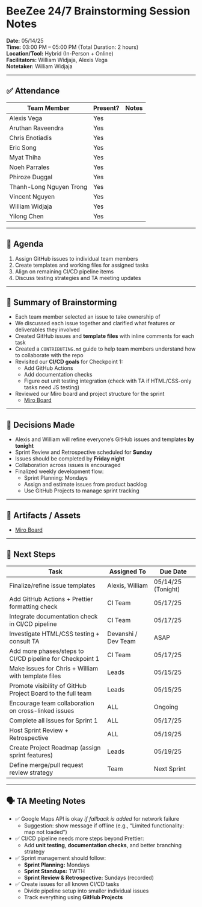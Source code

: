 # BeeZee 24/7 Brainstorming Session Notes

**Date:** 05/14/25  
**Time:** 03:00 PM – 05:00 PM (Total Duration: 2 hours)  
**Location/Tool:** Hybrid (In-Person + Online)  
**Facilitators:** William Widjaja, Alexis Vega  
**Notetaker:** William Widjaja

---

## ✅ Attendance

| Team Member             | Present? | Notes |
| ----------------------- | -------- | ----- |
| Alexis Vega             | Yes      |       |
| Aruthan Raveendra       | Yes      |       |
| Chris Enotiadis         | Yes      |       |
| Eric Song               | Yes      |       |
| Myat Thiha              | Yes      |       |
| Noeh Parrales           | Yes      |       |
| Phiroze Duggal          | Yes      |       |
| Thanh-Long Nguyen Trong | Yes      |       |
| Vincent Nguyen          | Yes      |       |
| William Widjaja         | Yes      |       |
| Yilong Chen             | Yes      |       |

---

## 🧠 Agenda

1. Assign GitHub issues to individual team members
2. Create templates and working files for assigned tasks
3. Align on remaining CI/CD pipeline items
4. Discuss testing strategies and TA meeting updates

---

## 🧩 Summary of Brainstorming

- Each team member selected an issue to take ownership of
- We discussed each issue together and clarified what features or deliverables they involved
- Created GitHub issues and **template files** with inline comments for each task
- Created a `CONTRIBUTING.md` guide to help team members understand how to collaborate with the repo
- Revisited our **CI/CD goals** for Checkpoint 1:
  - Add GitHub Actions
  - Add documentation checks
  - Figure out unit testing integration (check with TA if HTML/CSS-only tasks need JS testing)
- Reviewed our Miro board and project structure for the sprint
  - [Miro Board](https://miro.com/app/board/uXjVI-xHRVI=/)

---

## 📌 Decisions Made

- Alexis and William will refine everyone’s GitHub issues and templates **by tonight**
- Sprint Review and Retrospective scheduled for **Sunday**
- Issues should be completed by **Friday night**
- Collaboration across issues is encouraged
- Finalized weekly development flow:
  - Sprint Planning: Mondays
  - Assign and estimate issues from product backlog
  - Use GitHub Projects to manage sprint tracking

---

## 📎 Artifacts / Assets

- [Miro Board](https://miro.com/app/board/uXjVI-xHRVI=/)

---

## 📅 Next Steps

| Task                                                        | Assigned To         | Due Date           |
| ----------------------------------------------------------- | ------------------- | ------------------ |
| Finalize/refine issue templates                             | Alexis, William     | 05/14/25 (Tonight) |
| Add GitHub Actions + Prettier formatting check              | CI Team             | 05/17/25           |
| Integrate documentation check in CI/CD pipeline             | CI Team             | 05/17/25           |
| Investigate HTML/CSS testing + consult TA                   | Devanshi / Dev Team | ASAP               |
| Add more phases/steps to CI/CD pipeline for Checkpoint 1    | CI Team             | 05/17/25           |
| Make issues for Chris + William with template files         | Leads               | 05/15/25           |
| Promote visibility of GitHub Project Board to the full team | Leads               | 05/15/25           |
| Encourage team collaboration on cross-linked issues         | ALL                 | Ongoing            |
| Complete all issues for Sprint 1                            | ALL                 | 05/17/25           |
| Host Sprint Review + Retrospective                          | ALL                 | 05/19/25           |
| Create Project Roadmap (assign sprint features)             | Leads               | 05/19/25           |
| Define merge/pull request review strategy                   | Team                | Next Sprint        |

---

## 🗣️ TA Meeting Notes

- ✅ Google Maps API is okay _if fallback is added_ for network failure
  - Suggestion: show message if offline (e.g., “Limited functionality: map not loaded”)
- ✅ CI/CD pipeline needs more steps beyond Prettier:
  - Add **unit testing**, **documentation checks**, and better branching strategy
- ✅ Sprint management should follow:
  - **Sprint Planning:** Mondays
  - **Sprint Standups:** TWTH
  - **Sprint Review & Retrospective:** Sundays (recorded)
- ✅ Create issues for all known CI/CD tasks
  - Divide pipeline setup into smaller individual issues
  - Track everything using **GitHub Projects**
